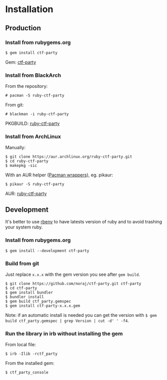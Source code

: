 # Installation

## Production

### Install from rubygems.org

```
$ gem install ctf-party
```

Gem: [ctf-party](https://rubygems.org/gems/ctf-party)

### Install from BlackArch

From the repository:

```
# pacman -S ruby-ctf-party
```

From git:

```
# blackman -i ruby-ctf-party
```

PKGBUILD: [ruby-ctf-party](https://github.com/BlackArch/blackarch/blob/master/packages/ruby-ctf-party/PKGBUILD)

### Install from ArchLinux

Manually:

```
$ git clone https://aur.archlinux.org/ruby-ctf-party.git
$ cd ruby-ctf-party
$ makepkg -sic
```

With an AUR helper ([Pacman wrappers](https://wiki.archlinux.org/index.php/AUR_helpers#Pacman_wrappers)), eg. pikaur:

```
$ pikaur -S ruby-ctf-party
```

AUR: [ruby-ctf-party](https://aur.archlinux.org/packages/ruby-ctf-party/)

## Development

It's better to use [rbenv](https://github.com/rbenv/rbenv) to have latests version of ruby and to avoid trashing your system ruby.

### Install from rubygems.org

```
$ gem install --development ctf-party
```

### Build from git

Just replace `x.x.x` with the gem version you see after `gem build`.

```
$ git clone https://github.com/noraj/ctf-party.git ctf-party
$ cd ctf-party
$ gem install bundler
$ bundler install
$ gem build ctf_party.gemspec
$ gem install ctf-party-x.x.x.gem
```

Note: if an automatic install is needed you can get the version with `$ gem build ctf_party.gemspec | grep Version | cut -d' ' -f4`.

### Run the library in irb without installing the gem

From local file:

```
$ irb -Ilib -rctf_party
```

From the installed gem:

```
$ ctf_party_console
```
